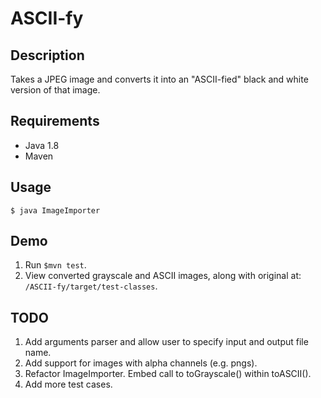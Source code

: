 # ASCII-fy
## Description
Takes a JPEG image and converts it into an "ASCII-fied" black and white version of that image.

## Requirements
* Java 1.8
* Maven

## Usage
`$ java ImageImporter`

## Demo 
1. Run `$mvn test`.
2. View converted grayscale and ASCII images, along with original at: `/ASCII-fy/target/test-classes`.

## TODO
1. Add arguments parser and allow user to specify input and output file name.
2. Add support for images with alpha channels (e.g. pngs).
3. Refactor ImageImporter. Embed call to toGrayscale() within toASCII().
4. Add more test cases.
